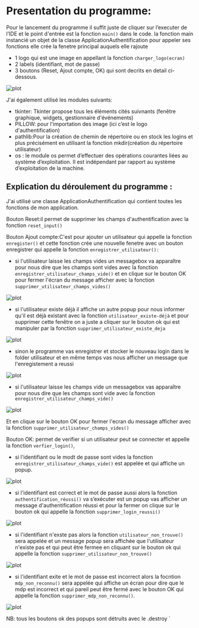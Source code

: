 # Presentation du programme:

Pour le lancement du programme il suffit juste de cliquer sur l’executer de l’IDE et le point d'entrée est la fonction ```main()``` dans le code.
la fonction main instancié un objet de la classe ApplicationAuthentification pour appeler ses fonctions
elle crée la fenetre principal auquels elle rajoute
- 1 logo qui est une image en appellant la fonction ```charger_logo(ecran)```
- 2 labels (identifiant, mot de passe)
- 3 boutons (Reset, Ajout compte, OK) qui sont decrits en detail ci-dessous.

![plot](../main/capture/capture.png)

J'ai également utilisé les modules suivants:
- tkinter: Tkinter propose tous les éléments cités suivnants (fenêtre graphique, widgets, gestionnaire d'événements)
- PILLOW: pour l'importation des image (ici c’est le logo d'authentification)
- pathlib:Pour la création de chemin de répertoire ou en stock les logins et plus précisément en utilisant la fonction mkdir(création du répertoire utilisateur)
- os : le module os permet d’effectuer des opérations courantes liées au système d’exploitation. Il est indépendant par rapport au système d’exploitation de la machine.

## Explication du déroulement du programme :
J'ai utilisé une classe ApplicationAuthentification qui contient toutes les fonctions de mon application.

Bouton Reset:il permet de supprimer les champs d'authentification avec la fonction ```reset_input()```

Bouton Ajout compte:C'est pour ajouter un utilisateur qui appelle la fonction ```enregister()``` et cette fonction crée une nouvelle fenetre avec un bouton enregistrer qui appelle la fonction ```enregistrer_utilisateur():```
- si l'utilisateur laisse les champs vides un messagebox va apparaître pour nous dire que les champs sont vides avec la fonction ``` enregistrer_utilisateur_champs_vide()``` et en clique sur le bouton OK pour fermer l'écran du message afficher avec la fonction  ```supprimer_utilisateur_champs_vides()```

![plot](../main/capture/enregistrer_utilisateur.png)

- si l'utilisateur existe déjà il affiche un autre popup pour nous informer qu'il est déjà existant avec la fonction ```utilisateur_existe-déjà``` et pour supprimer cette fenêtre on a juste a cliquer sur le bouton ok qui est manipuler par la fonction ```supprimer_utilisateur_existe_deja```


![plot](../main/capture/utilisateur_existe_déja.png)

- sinon le programme vas enregistrer et stocker le nouveau login dans le folder utilisateur  et en même temps vas nous afficher un message que l'enregistement a reussi


![plot](../main/capture/enregisitrer_avec_succès.png) 


- si l'utilisateur laisse les champs vide un messagebox vas apparaître pour nous dire que les champs sont vide avec la fonction 
``` enregistrer_utilisateur_champs_vide()```

![plot](../main/capture/champs_vide_enregistrement.png)

Et en clique sur le bouton OK pour fermer l'ecran du message afficher avec la fonction ``` supprimer_utilisateur_champs_vides() ```

Bouton OK: permet de verifier si un utilisateur peut se connecter et appelle la fonction ```verfier_login()```,
- si l'identifiant ou le modt de passe sont vides la fonction ```enregistrer_utilisateur_champs_vide()``` est appelée et qui affiche un popup.

 ![plot](../main/capture/champ_vide_OK.png) 
 
- si l'identifiant est correct et le mot de passe aussi alors la fonction ```authentification_réussi()``` va s’exécuter est un popup vas afficher un message d'authentification réussi et pour la fermer on clique sur le bouton ok qui appelle la fonction ```supprimer_login_reussi()```

![plot](../main/capture/authentification_reussi.png)

- si l'identifiant n'exste pas alors la fonction ```utilisateur_non_trouve()``` sera appelée et un message popup sera affichée que l'utilisateur n'existe pas et qui peut être fermee en cliquant sur le bouton ok qui appelle la fonction ```supprimer_utilisateur_non_trouve()```

 ![plot](../main/capture/utilisateur_existe_pas.png) 
 
- si l'identifiant exite  et le mot de passe est incorrect alors la focntion ```mdp_non_reconnu()``` sera appelée qui affiche un écran pour dire que le mdp est incorrect et qui pareil peut être fermé avec le bouton OK qui appelle la fonction ```supprimer_mdp_non_reconnu()```.


 ![plot](../main/capture/mdp_incorrect_ok.png) 


NB: tous les boutons ok des popups sont détruits avec le .destroy
`  




